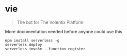 # vie

> The bot for The Volentix Platform

More documentation needed before anyone could use this

```
npm install serverless -g
serverless deploy
serverless invoke --function register
```
